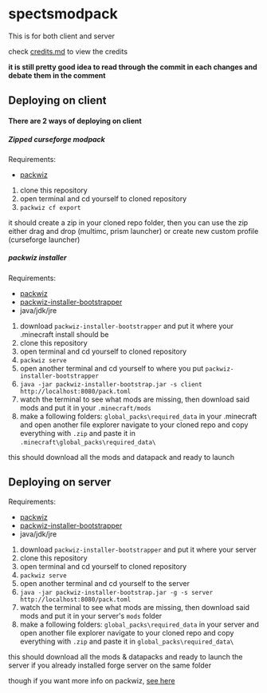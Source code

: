 # spectsmodpack
This is for both client and server

check [credits.md](credits.md) to view the credits

**it is still pretty good idea to read through the commit in each changes and debate them in the comment**

## Deploying on client
#### There are 2 ways of deploying on client
##### Zipped curseforge modpack

Requirements:
- [packwiz](https://github.com/packwiz/packwiz)

1. clone this repository
2. open terminal and cd yourself to cloned repository
3. `packwiz cf export`

it should create a zip in your cloned repo folder, then you can use the zip either drag and drop (multimc, prism launcher) or create new custom profile (curseforge launcher)

##### packwiz installer

Requirements:
- [packwiz](https://github.com/packwiz/packwiz)
- [packwiz-installer-bootstrapper](https://github.com/packwiz/packwiz-installer-bootstrap/releases)
- java/jdk/jre

1. download `packwiz-installer-bootstrapper` and put it where your .minecraft install should be
2. clone this repository
3. open terminal and cd yourself to cloned repository
4. `packwiz serve`
5. open another terminal and cd yourself to where you put `packwiz-installer-bootstrapper`
6. `java -jar packwiz-installer-bootstrap.jar -s client http://localhost:8080/pack.toml`
7. watch the terminal to see what mods are missing, then download said mods and put it in your `.minecraft/mods`
8. make a following folders: `global_packs\required_data` in your .minecraft and open another file explorer navigate to your cloned repo and copy everything with `.zip` and paste it in `.minecraft\global_packs\required_data\`

this should download all the mods and datapack and ready to launch

## Deploying on server

Requirements:
- [packwiz](https://github.com/packwiz/packwiz)
- [packwiz-installer-bootstrapper](https://github.com/packwiz/packwiz-installer-bootstrap/releases)
- java/jdk/jre

1. download `packwiz-installer-bootstrapper` and put it where your server
2. clone this repository
3. open terminal and cd yourself to cloned repository
4. `packwiz serve`
5. open another terminal and cd yourself to the server
6. `java -jar packwiz-installer-bootstrap.jar -g -s server http://localhost:8080/pack.toml`
7. watch the terminal to see what mods are missing, then download said mods and put it in your server's `mods` folder
8. make a following folders: `global_packs\required_data` in your server and open another file explorer navigate to your cloned repo and copy everything with `.zip` and paste it in `global_packs\required_data\`

this should download all the mods & datapacks and ready to launch the server if you already installed forge server on the same folder

though if you want more info on packwiz, [see here](https://packwiz.infra.link/tutorials/creating/getting-started/)
